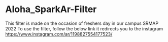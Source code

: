 # Aloha_SparkAr-Filter
This filter is made on the occasion of freshers day in our campus SRMAP 2022
To use the filter, follow the below link it redirects you to  the instagram
https://www.instagram.com/ar/1198827554177523/
